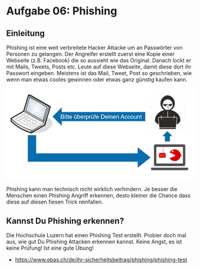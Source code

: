 # Aufgabe 06: Phishing
## Einleitung
Phishing ist eine weit verbreitete Hacker Attacke um an Passwörter von Personen zu gelangen. Der Angreifer erstellt zuerst eine Kopie einer Webseite (z.B. Facebook) die so aussieht wie das Original. Danach lockt er mit Mails, Tweets, Posts etc. Leute auf diese Webseite, damit diese dort ihr Passwort eingeben. Meistens ist das Mail, Tweet, Post so geschrieben, wie wenn man etwas cooles gewinnen oder etwas ganz günstig kaufen kann. 

![phishing1](phishings.png)

Phishing kann man technisch nicht wirklich verhindern. Je besser die Menschen einen Phishing Angriff erkennen, desto kleiner die Chance dass diese auf diesen fiesen Trick reinfallen. 

## Kannst Du Phishing erkennen?
Die Hochschule Luzern hat einen Phishing Test erstellt. Probier doch mal aus, wie gut Du Phishing Attacken erkennen kannst. Keine Angst, es ist keine Prüfung! Ist eine gute Übung! 

* https://www.ebas.ch/de/ihr-sicherheitsbeitrag/phishing/phishing-test



